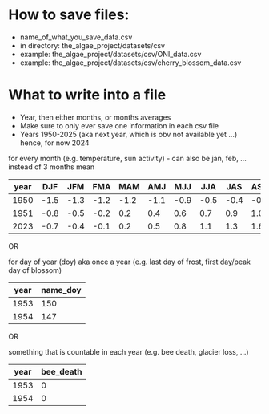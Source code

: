 # How to save files:

* name_of_what_you_save_data.csv
* in directory: the_algae_project/datasets/csv
* example: the_algae_project/datasets/csv/ONI_data.csv
* example: the_algae_project/datasets/csv/cherry_blossom_data.csv

# What to write into a file

* Year, then either months, or months averages
* Make sure to only ever save one information in each csv file
* Years 1950-2025 (aka next year, which is obv not available yet ...) hence, for now 2024

for every month (e.g. temperature, sun activity) - can also be jan, feb, ... instead of 3 months mean

| year | DJF  | JFM  | FMA  | MAM  | AMJ  | MJJ  | JJA  | JAS  | ASO  | SON  | OND  | NDJ  |
|------|------|------|------|------|------|------|------|------|------|------|------|------|
| 1950 | -1.5 | -1.3 | -1.2 | -1.2 | -1.1 | -0.9 | -0.5 | -0.4 | -0.4 | -0.4 | -0.6 | -0.8 |
| 1951 | -0.8 | -0.5 | -0.2 | 0.2  | 0.4  | 0.6  | 0.7  | 0.9  | 1.0  | 1.2  | 1.0  | 0.8  |
| 2023 | -0.7 | -0.4 | -0.1 | 0.2  | 0.5  | 0.8  | 1.1  | 1.3  | 1.6  | 1.8  | 1.9  | 2.0  |

OR

for day of year (doy) aka once a year (e.g. last day of frost, first day/peak day of blossom)

| year | name_doy |
|------|----------|
| 1953 | 150      |
| 1954 | 147      |

OR

something that is countable in each year (e.g. bee death, glacier loss, ...)

| year | bee_death |
|------|-----------|
| 1953 | 0         |
| 1954 | 0         |
